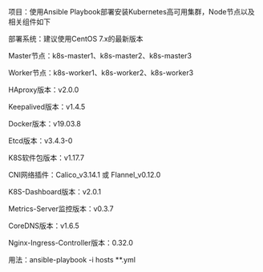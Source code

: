项目：使用Ansible Playbook部署安装Kubernetes高可用集群，Node节点以及相关组件如下

部署系统：建议使用CentOS 7.x的最新版本

Master节点：k8s-master1、k8s-master2、k8s-master3

Worker节点：k8s-worker1、k8s-worker2、k8s-worker3

HAproxy版本：v2.0.0

Keepalived版本：v1.4.5

Docker版本：v19.03.8

Etcd版本：v3.4.3-0

K8S软件包版本：v1.17.7

CNI网络插件：Calico_v3.14.1 或 Flannel_v0.12.0

K8S-Dashboard版本：v2.0.1

Metrics-Server监控版本：v0.3.7

CoreDNS版本：v1.6.5

Nginx-Ingress-Controller版本：0.32.0

用法：ansible-playbook -i hosts **.yml
